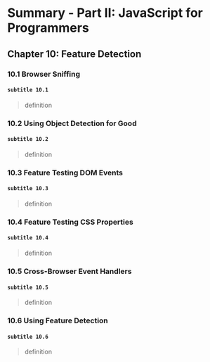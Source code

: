 # Summary - Part II: JavaScript for Programmers

## Chapter 10: Feature Detection

### 10.1 Browser Sniffing

#### `subtitle 10.1`

> definition

### 10.2 Using Object Detection for Good

#### `subtitle 10.2`

> definition

### 10.3 Feature Testing DOM Events

#### `subtitle 10.3`

> definition

### 10.4 Feature Testing CSS Properties

#### `subtitle 10.4`

> definition

### 10.5 Cross-Browser Event Handlers

#### `subtitle 10.5`

> definition

### 10.6 Using Feature Detection

#### `subtitle 10.6`

> definition

